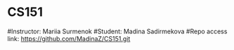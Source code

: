 # CS151
#Instructor: Mariia Surmenok
#Student: Madina Sadirmekova 
#Repo access link: https://github.com/MadinaZ/CS151.git
